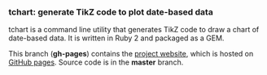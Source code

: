 ### tchart: generate TikZ code to plot date-based data

tchart is a command line utility that generates TikZ code to draw a chart of date-based data.  It is written in Ruby 2 and packaged as a GEM.

This branch (**gh-pages**) contains the [project website](http://milewgit.github.io/tchart/), which is hosted on [GitHub pages](http://pages.github.com).  Source code is in the **master** branch.
